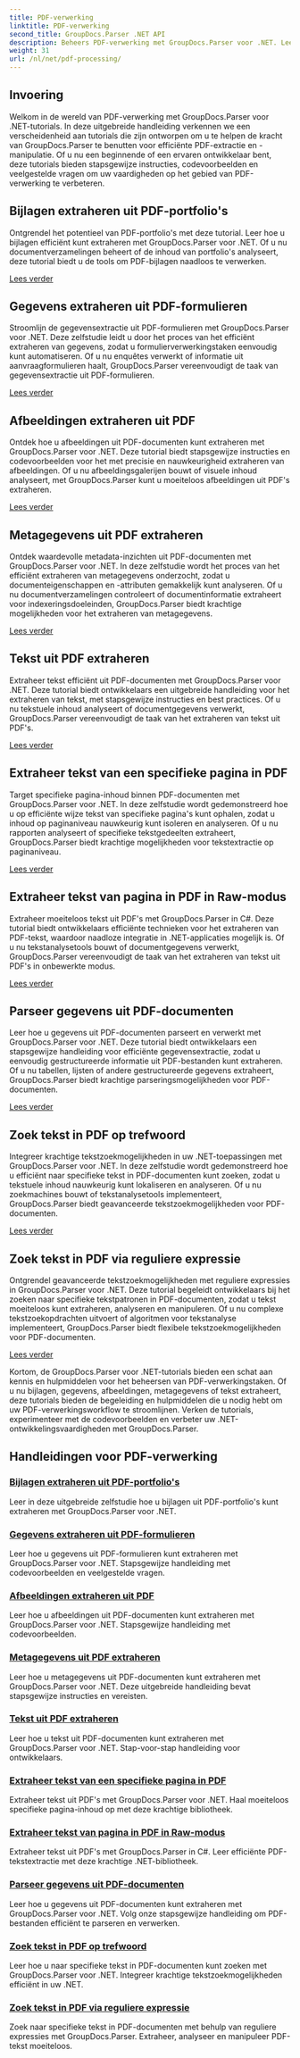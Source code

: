 ```yaml
---
title: PDF-verwerking
linktitle: PDF-verwerking
second_title: GroupDocs.Parser .NET API
description: Beheers PDF-verwerking met GroupDocs.Parser voor .NET. Leer hoe u bijlagen, gegevens, afbeeldingen, metagegevens en tekst efficiënt uit PDF's kunt extraheren.
weight: 31
url: /nl/net/pdf-processing/
---
```

## Invoering

Welkom in de wereld van PDF-verwerking met GroupDocs.Parser voor .NET-tutorials. In deze uitgebreide handleiding verkennen we een verscheidenheid aan tutorials die zijn ontworpen om u te helpen de kracht van GroupDocs.Parser te benutten voor efficiënte PDF-extractie en -manipulatie. Of u nu een beginnende of een ervaren ontwikkelaar bent, deze tutorials bieden stapsgewijze instructies, codevoorbeelden en veelgestelde vragen om uw vaardigheden op het gebied van PDF-verwerking te verbeteren.

## Bijlagen extraheren uit PDF-portfolio's
Ontgrendel het potentieel van PDF-portfolio's met deze tutorial. Leer hoe u bijlagen efficiënt kunt extraheren met GroupDocs.Parser voor .NET. Of u nu documentverzamelingen beheert of de inhoud van portfolio's analyseert, deze tutorial biedt u de tools om PDF-bijlagen naadloos te verwerken.

[Lees verder](./extract-attachments-from-pdf-portfolios/)

## Gegevens extraheren uit PDF-formulieren
Stroomlijn de gegevensextractie uit PDF-formulieren met GroupDocs.Parser voor .NET. Deze zelfstudie leidt u door het proces van het efficiënt extraheren van gegevens, zodat u formulierverwerkingstaken eenvoudig kunt automatiseren. Of u nu enquêtes verwerkt of informatie uit aanvraagformulieren haalt, GroupDocs.Parser vereenvoudigt de taak van gegevensextractie uit PDF-formulieren.

[Lees verder](./extract-data-from-pdf-forms/)

## Afbeeldingen extraheren uit PDF
Ontdek hoe u afbeeldingen uit PDF-documenten kunt extraheren met GroupDocs.Parser voor .NET. Deze tutorial biedt stapsgewijze instructies en codevoorbeelden voor het met precisie en nauwkeurigheid extraheren van afbeeldingen. Of u nu afbeeldingsgalerijen bouwt of visuele inhoud analyseert, met GroupDocs.Parser kunt u moeiteloos afbeeldingen uit PDF's extraheren.

[Lees verder](./extract-images-from-pdf/)

## Metagegevens uit PDF extraheren
Ontdek waardevolle metadata-inzichten uit PDF-documenten met GroupDocs.Parser voor .NET. In deze zelfstudie wordt het proces van het efficiënt extraheren van metagegevens onderzocht, zodat u documenteigenschappen en -attributen gemakkelijk kunt analyseren. Of u nu documentverzamelingen controleert of documentinformatie extraheert voor indexeringsdoeleinden, GroupDocs.Parser biedt krachtige mogelijkheden voor het extraheren van metagegevens.

[Lees verder](./extract-metadata-from-pdf/)

## Tekst uit PDF extraheren
Extraheer tekst efficiënt uit PDF-documenten met GroupDocs.Parser voor .NET. Deze tutorial biedt ontwikkelaars een uitgebreide handleiding voor het extraheren van tekst, met stapsgewijze instructies en best practices. Of u nu tekstuele inhoud analyseert of documentgegevens verwerkt, GroupDocs.Parser vereenvoudigt de taak van het extraheren van tekst uit PDF's.

[Lees verder](./extract-text-from-pdf/)

## Extraheer tekst van een specifieke pagina in PDF
Target specifieke pagina-inhoud binnen PDF-documenten met GroupDocs.Parser voor .NET. In deze zelfstudie wordt gedemonstreerd hoe u op efficiënte wijze tekst van specifieke pagina's kunt ophalen, zodat u inhoud op paginaniveau nauwkeurig kunt isoleren en analyseren. Of u nu rapporten analyseert of specifieke tekstgedeelten extraheert, GroupDocs.Parser biedt krachtige mogelijkheden voor tekstextractie op paginaniveau.

[Lees verder](./extract-text-from-specific-page-in-pdf/)

## Extraheer tekst van pagina in PDF in Raw-modus
Extraheer moeiteloos tekst uit PDF's met GroupDocs.Parser in C#. Deze tutorial biedt ontwikkelaars efficiënte technieken voor het extraheren van PDF-tekst, waardoor naadloze integratie in .NET-applicaties mogelijk is. Of u nu tekstanalysetools bouwt of documentgegevens verwerkt, GroupDocs.Parser vereenvoudigt de taak van het extraheren van tekst uit PDF's in onbewerkte modus.

[Lees verder](./extract-text-from-page-in-pdf-in-raw-mode/)

## Parseer gegevens uit PDF-documenten
Leer hoe u gegevens uit PDF-documenten parseert en verwerkt met GroupDocs.Parser voor .NET. Deze tutorial biedt ontwikkelaars een stapsgewijze handleiding voor efficiënte gegevensextractie, zodat u eenvoudig gestructureerde informatie uit PDF-bestanden kunt extraheren. Of u nu tabellen, lijsten of andere gestructureerde gegevens extraheert, GroupDocs.Parser biedt krachtige parseringsmogelijkheden voor PDF-documenten.

[Lees verder](./parse-data-from-pdf-documents/)

## Zoek tekst in PDF op trefwoord
Integreer krachtige tekstzoekmogelijkheden in uw .NET-toepassingen met GroupDocs.Parser voor .NET. In deze zelfstudie wordt gedemonstreerd hoe u efficiënt naar specifieke tekst in PDF-documenten kunt zoeken, zodat u tekstuele inhoud nauwkeurig kunt lokaliseren en analyseren. Of u nu zoekmachines bouwt of tekstanalysetools implementeert, GroupDocs.Parser biedt geavanceerde tekstzoekmogelijkheden voor PDF-documenten.

[Lees verder](./search-text-in-pdf-by-keyword/)

## Zoek tekst in PDF via reguliere expressie
Ontgrendel geavanceerde tekstzoekmogelijkheden met reguliere expressies in GroupDocs.Parser voor .NET. Deze tutorial begeleidt ontwikkelaars bij het zoeken naar specifieke tekstpatronen in PDF-documenten, zodat u tekst moeiteloos kunt extraheren, analyseren en manipuleren. Of u nu complexe tekstzoekopdrachten uitvoert of algoritmen voor tekstanalyse implementeert, GroupDocs.Parser biedt flexibele tekstzoekmogelijkheden voor PDF-documenten.

[Lees verder](./search-text-in-pdf-by-regular-expression/)

Kortom, de GroupDocs.Parser voor .NET-tutorials bieden een schat aan kennis en hulpmiddelen voor het beheersen van PDF-verwerkingstaken. Of u nu bijlagen, gegevens, afbeeldingen, metagegevens of tekst extraheert, deze tutorials bieden de begeleiding en hulpmiddelen die u nodig hebt om uw PDF-verwerkingsworkflow te stroomlijnen. Verken de tutorials, experimenteer met de codevoorbeelden en verbeter uw .NET-ontwikkelingsvaardigheden met GroupDocs.Parser.
## Handleidingen voor PDF-verwerking
### [Bijlagen extraheren uit PDF-portfolio's](./extract-attachments-from-pdf-portfolios/)
Leer in deze uitgebreide zelfstudie hoe u bijlagen uit PDF-portfolio's kunt extraheren met GroupDocs.Parser voor .NET.
### [Gegevens extraheren uit PDF-formulieren](./extract-data-from-pdf-forms/)
Leer hoe u gegevens uit PDF-formulieren kunt extraheren met GroupDocs.Parser voor .NET. Stapsgewijze handleiding met codevoorbeelden en veelgestelde vragen.
### [Afbeeldingen extraheren uit PDF](./extract-images-from-pdf/)
Leer hoe u afbeeldingen uit PDF-documenten kunt extraheren met GroupDocs.Parser voor .NET. Stapsgewijze handleiding met codevoorbeelden.
### [Metagegevens uit PDF extraheren](./extract-metadata-from-pdf/)
Leer hoe u metagegevens uit PDF-documenten kunt extraheren met GroupDocs.Parser voor .NET. Deze uitgebreide handleiding bevat stapsgewijze instructies en vereisten.
### [Tekst uit PDF extraheren](./extract-text-from-pdf/)
Leer hoe u tekst uit PDF-documenten kunt extraheren met GroupDocs.Parser voor .NET. Stap-voor-stap handleiding voor ontwikkelaars.
### [Extraheer tekst van een specifieke pagina in PDF](./extract-text-from-specific-page-in-pdf/)
Extraheer tekst uit PDF's met GroupDocs.Parser voor .NET. Haal moeiteloos specifieke pagina-inhoud op met deze krachtige bibliotheek.
### [Extraheer tekst van pagina in PDF in Raw-modus](./extract-text-from-page-in-pdf-in-raw-mode/)
Extraheer tekst uit PDF's met GroupDocs.Parser in C#. Leer efficiënte PDF-tekstextractie met deze krachtige .NET-bibliotheek.
### [Parseer gegevens uit PDF-documenten](./parse-data-from-pdf-documents/)
Leer hoe u gegevens uit PDF-documenten kunt extraheren met GroupDocs.Parser voor .NET. Volg onze stapsgewijze handleiding om PDF-bestanden efficiënt te parseren en verwerken.
### [Zoek tekst in PDF op trefwoord](./search-text-in-pdf-by-keyword/)
Leer hoe u naar specifieke tekst in PDF-documenten kunt zoeken met GroupDocs.Parser voor .NET. Integreer krachtige tekstzoekmogelijkheden efficiënt in uw .NET.
### [Zoek tekst in PDF via reguliere expressie](./search-text-in-pdf-by-regular-expression/)
Zoek naar specifieke tekst in PDF-documenten met behulp van reguliere expressies met GroupDocs.Parser. Extraheer, analyseer en manipuleer PDF-tekst moeiteloos.